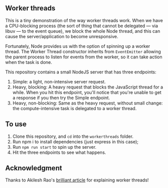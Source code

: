 ## Worker threads
This is a tiny demonstration of the way worker threads work. When we have a CPU-blocking process (the sort of thing that cannot be delegated — via libuv — to the event queue), we block the whole Node thread, and this can cause the server/application to become unresponsive.

Fortunately, Node provides us with the option of spinning up a worker thread. The Worker Thread constructor inherits from `EventEmitter` allowing the parent process to listen for events from the worker, so it can take action when the task is done.

This repository contains a small NodeJS server that has three endpoints:

1. Simple: a light, non-intensive server request.
2. Heavy, blocking: A heavy request that blocks the JavaScript thread for a while. When you hit this endpoint, you'll notice that you're unable to get a response if you then try the Simple endpoint.
3. Heavy, non-blocking: Same as the heavy request, without small change: the compute-intensive task is delegated to a worker thread.

## To use 
1. Clone this repository, and `cd` into the `workerthreads` folder.
2. Run npm i to install dependencies (just express in this case);
3. Run `npm run start` to spin up the server.
4. Hit the three endpoints to see what happens. 

## Acknowledgment
Thanks to Akilesh Rao's [brilliant article](https://javascript.plainenglish.io/a-brief-guide-on-worker-threads-in-node-js-80bd1e7846cb) for explaining worker threads!